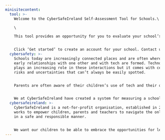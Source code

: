 ```yaml
---
minisitecontent:
  tool: >-
    Welcome to the CyberSafeIreland Self-Assessment Tool for Schools.\

    \

    This tool provides an opportunity for you to evaluate your school’s level of cybersafety across a series of categories with questionnaires aimed at school Leadership, Teachers and Pupils.


    Click ‘Get started’ to create an account for your school. Contact us directly if you require more information.
  cybersafety: >-
    Schools today are increasingly connected places and are often where kids’
    early relationships with one other and with tech are formed. Technology
    plays an increasing role in these interactions but it comes with certain
    risks and uncertainties that can’t always be easily spotted.


    Parents are often aware of their children’s use of tech and their online interactions, but it is useful for schools to be aware of their level of cybersafety as well. This helps to protect children, schools and teachers from the risks and pitfalls of online life.


    We at CyberSafeIreland have created a system for measuring a school’s cybersafety against a number of categories. Our self-assessment tool will allow meaningful answers from your staff and pupils to form a report and advice on where and how you could improve.
  cybersafeireland: >-
    CyberSafeIreland is a not-for-profit organisation, established in 2015, that
    works to empower children, parents and teachers to navigate the online world
    in a safe and responsible manner. 


    We want our children to be able to embrace the opportunities for learning and enjoyment that technology can deliver, but we recognise that as parents and educators we have a responsibility to equip them with the tools to stay safe and avoid harm.
---
```

